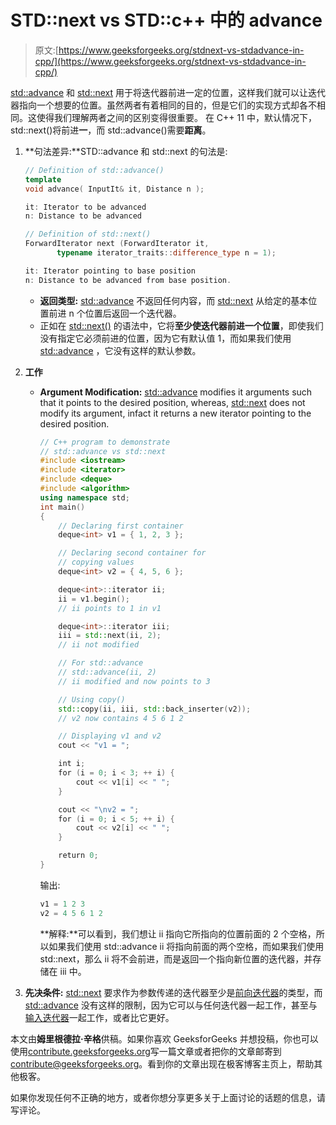 # STD::next vs STD::c++ 中的 advance

> 原文:[https://www.geeksforgeeks.org/stdnext-vs-stdadvance-in-cpp/](https://www.geeksforgeeks.org/stdnext-vs-stdadvance-in-cpp/)

[std::advance](https://www.geeksforgeeks.org/stdadvance-in-cpp/) 和 [std::next](https://www.geeksforgeeks.org/stdnext-in-cpp/) 用于将迭代器前进一定的位置，这样我们就可以让迭代器指向一个想要的位置。虽然两者有着相同的目的，但是它们的实现方式却各不相同。这使得我们理解两者之间的区别变得很重要。
在 C++ 11 中，默认情况下，std::next()将前进**一**，而 std::advance()需要**距离**。

1.  **句法差异:**STD::advance 和 std::next 的句法是:

    ```cpp
    // Definition of std::advance()
    template
    void advance( InputIt& it, Distance n );

    it: Iterator to be advanced
    n: Distance to be advanced

    ```

    ```cpp
    // Definition of std::next()
    ForwardIterator next (ForwardIterator it,
           typename iterator_traits::difference_type n = 1);

    it: Iterator pointing to base position
    n: Distance to be advanced from base position.

    ```

    *   **返回类型:** [std::advance](https://www.geeksforgeeks.org/stdadvance-in-cpp/) 不返回任何内容，而 [std::next](https://www.geeksforgeeks.org/stdnext-in-cpp/) 从给定的基本位置前进 n 个位置后返回一个迭代器。
    *   正如在 [std::next()](https://www.geeksforgeeks.org/stdnext-in-cpp/) 的语法中，它将**至少使迭代器前进一个位置**，即使我们没有指定它必须前进的位置，因为它有默认值 1，而如果我们使用 [std::advance](https://www.geeksforgeeks.org/stdadvance-in-cpp/) ，它没有这样的默认参数。
2.  **工作**
    *   **Argument Modification:** [std::advance](https://www.geeksforgeeks.org/stdadvance-in-cpp/) modifies it arguments such that it points to the desired position, whereas, [std::next](https://www.geeksforgeeks.org/stdnext-in-cpp/) does not modify its argument, infact it returns a new iterator pointing to the desired position.

        ```cpp
        // C++ program to demonstrate
        // std::advance vs std::next
        #include <iostream>
        #include <iterator>
        #include <deque>
        #include <algorithm>
        using namespace std;
        int main()
        {
            // Declaring first container
            deque<int> v1 = { 1, 2, 3 };

            // Declaring second container for
            // copying values
            deque<int> v2 = { 4, 5, 6 };

            deque<int>::iterator ii;
            ii = v1.begin();
            // ii points to 1 in v1

            deque<int>::iterator iii;
            iii = std::next(ii, 2);
            // ii not modified

            // For std::advance
            // std::advance(ii, 2)
            // ii modified and now points to 3

            // Using copy()
            std::copy(ii, iii, std::back_inserter(v2));
            // v2 now contains 4 5 6 1 2

            // Displaying v1 and v2
            cout << "v1 = ";

            int i;
            for (i = 0; i < 3; ++ i) {
                cout << v1[i] << " ";
            }

            cout << "\nv2 = ";
            for (i = 0; i < 5; ++ i) {
                cout << v2[i] << " ";
            }

            return 0;
        }
        ```

        输出:

        ```cpp
        v1 = 1 2 3
        v2 = 4 5 6 1 2 

        ```

        **解释:**可以看到，我们想让 ii 指向它所指向的位置前面的 2 个空格，所以如果我们使用 std::advance ii 将指向前面的两个空格，而如果我们使用 std::next，那么 ii 将不会前进，而是返回一个指向新位置的迭代器，并存储在 iii 中。

3.  **先决条件:** [std::next](https://www.geeksforgeeks.org/stdnext-in-cpp/) 要求作为参数传递的迭代器至少是[前向迭代器](https://www.geeksforgeeks.org/forward-iterators-in-cpp/)的类型，而 [std::advance](https://www.geeksforgeeks.org/stdadvance-in-cpp/) 没有这样的限制，因为它可以与任何迭代器一起工作，甚至与[输入迭代器](https://www.geeksforgeeks.org/input-iterators-in-cpp/)一起工作，或者比它更好。

本文由**姆里根德拉·辛格**供稿。如果你喜欢 GeeksforGeeks 并想投稿，你也可以使用[contribute.geeksforgeeks.org](http://www.contribute.geeksforgeeks.org)写一篇文章或者把你的文章邮寄到 contribute@geeksforgeeks.org。看到你的文章出现在极客博客主页上，帮助其他极客。

如果你发现任何不正确的地方，或者你想分享更多关于上面讨论的话题的信息，请写评论。